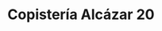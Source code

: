 ---
title: "Copistería Alcázar 20"
url: /talavera-de-la-reina/copisteria-alcazar-20/
shop: Schreibwaren
---